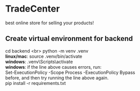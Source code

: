 # TradeCenter
best online store for selling your products!

## Create virtual environment for backend
cd backend <br\>
python -m venv .venv <br/>
**linux/mac**: source .venv/bin/activate <br/>
**windows**: .venv\Scripts\activate <br/>
**windows**: if the line above causes errors, run: <br/>
Set-ExecutionPolicy -Scope Process -ExecutionPolicy Bypass<br/> 
before, and then try running the line above again.<br/>
pip install -r requirements.txt
